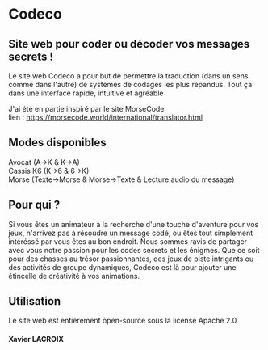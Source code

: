 # Codeco
## Site web pour coder ou décoder vos messages secrets !

Le site web Codeco a pour but de permettre la traduction (dans un sens comme dans l'autre) de systèmes de codages les plus répandus. Tout ça dans une interface rapide, intuitive et agréable

J'ai été en partie inspiré par le site MorseCode <br/>
lien : https://morsecode.world/international/translator.html 

## Modes disponibles
Avocat (A→K & K→A) <br>
Cassis K6 (K→6 & 6→K) <br/>
Morse (Texte→Morse & Morse→Texte & Lecture audio du message)

## Pour qui ?
Si vous êtes un animateur à la recherche d'une touche d'aventure pour vos jeux, n'arrivez pas à résoudre un message codé, ou êtes tout simplement intéréssé par  vous êtes au bon endroit.
Nous sommes ravis de partager avec vous notre passion pour les codes secrets et les énigmes. Que ce soit pour des
chasses au trésor passionnantes, des jeux de piste intrigants ou des activités de groupe dynamiques, Codeco est
là pour ajouter une étincelle de créativité à vos animations.

## Utilisation
Le site web est entièrement open-source sous la license Apache 2.0

#### Xavier LACROIX